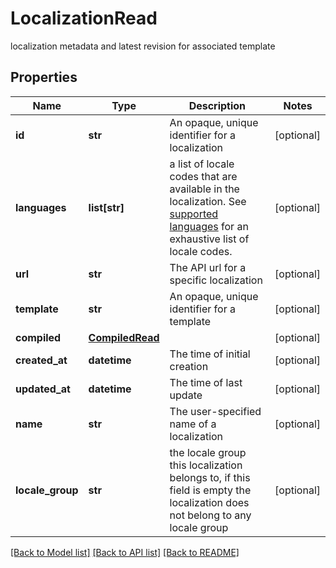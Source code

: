 # LocalizationRead

localization metadata and latest revision for associated template
## Properties
Name | Type | Description | Notes
------------ | ------------- | ------------- | -------------
**id** | **str** | An opaque, unique identifier for a localization | [optional] 
**languages** | **list[str]** | a list of locale codes that are available in the localization. See [supported languages](https://docs.dyspatch.io/localization/supported_languages/) for an exhaustive list of locale codes.  | [optional] 
**url** | **str** | The API url for a specific localization | [optional] 
**template** | **str** | An opaque, unique identifier for a template | [optional] 
**compiled** | [**CompiledRead**](CompiledRead.md) |  | [optional] 
**created_at** | **datetime** | The time of initial creation | [optional] 
**updated_at** | **datetime** | The time of last update | [optional] 
**name** | **str** | The user-specified name of a localization | [optional] 
**locale_group** | **str** | the locale group this localization belongs to, if this field is empty the localization does not belong to any locale group | [optional] 

[[Back to Model list]](../README.md#documentation-for-models) [[Back to API list]](../README.md#documentation-for-api-endpoints) [[Back to README]](../README.md)


